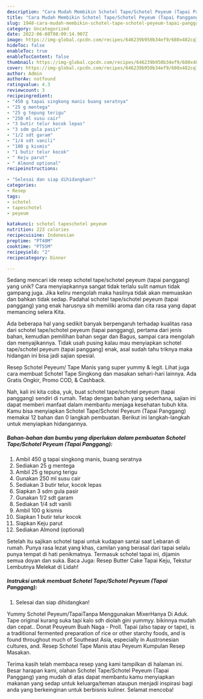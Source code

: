 ```yaml
---
description: "Cara Mudah Membikin Schotel Tape/Schotel Peyeum (Tapai Panggang) yang Lezat"
title: "Cara Mudah Membikin Schotel Tape/Schotel Peyeum (Tapai Panggang) yang Lezat"
slug: 1948-cara-mudah-membikin-schotel-tape-schotel-peyeum-tapai-panggang-yang-lezat
category: Uncategorized
date: 2022-06-08T08:09:14.907Z
image: https://img-global.cpcdn.com/recipes/646239b950b34ef9/680x482cq70/schotel-tapeschotel-peyeum-tapai-panggang-foto-resep-utama.jpg
hideToc: false
enableToc: true
enableTocContent: false
thumbnail: https://img-global.cpcdn.com/recipes/646239b950b34ef9/680x482cq70/schotel-tapeschotel-peyeum-tapai-panggang-foto-resep-utama.jpg
cover: https://img-global.cpcdn.com/recipes/646239b950b34ef9/680x482cq70/schotel-tapeschotel-peyeum-tapai-panggang-foto-resep-utama.jpg
author: Admin
authorAv: notfound
ratingvalue: 4.3
reviewcount: 3
recipeingredient:
- "450 g tapai singkong manis buang seratnya"
- "25 g mentega"
- "25 g tepung terigu"
- "250 ml susu cair"
- "3 butir telur kocok lepas"
- "3 sdm gula pasir"
- "1/2 sdt garam"
- "1/4 sdt vanili"
- "100 g kismis"
- "1 butir telur kocok"
- " Keju parut"
- " Almond optional"
recipeinstructions:

- "Selesai dan siap dihidangkan!"
categories:
- Resep
tags:
- schotel
- tapeschotel
- peyeum

katakunci: schotel tapeschotel peyeum 
nutrition: 223 calories
recipecuisine: Indonesian
preptime: "PT40M"
cooktime: "PT55M"
recipeyield: "2"
recipecategory: Dinner

---
```





Sedang mencari ide resep schotel tape/schotel peyeum (tapai panggang) yang unik? Cara menyiapkannya sangat tidak terlalu sulit namun tidak gampang juga. Jika keliru mengolah maka hasilnya tidak akan memuaskan dan bahkan tidak sedap. Padahal schotel tape/schotel peyeum (tapai panggang) yang enak harusnya sih memiliki aroma dan cita rasa yang dapat memancing selera Kita.





Ada beberapa hal yang sedikit banyak berpengaruh terhadap kualitas rasa dari schotel tape/schotel peyeum (tapai panggang), pertama dari jenis bahan, kemudian pemilihan bahan segar dan Bagus, sampai cara mengolah dan menyajikannya. Tidak usah pusing kalau mau menyiapkan schotel tape/schotel peyeum (tapai panggang) enak,      asal sudah tahu triknya maka hidangan ini bisa jadi sajian spesial.














Resep Schotel Peyeum/ Tape Manis yang super yummy &amp; legit. Lihat juga cara membuat Schotel Tape Singkong dan masakan sehari-hari lainnya. Ada Gratis Ongkir, Promo COD, &amp; Cashback.






Nah, kali ini kita coba, yuk, buat schotel tape/schotel peyeum (tapai panggang) sendiri di rumah. Tetap dengan bahan yang sederhana, sajian ini dapat memberi manfaat dalam membantu menjaga kesehatan tubuh kita. Kamu bisa menyiapkan Schotel Tape/Schotel Peyeum (Tapai Panggang) memakai 12 bahan dan 0 langkah pembuatan. Berikut ini langkah-langkah untuk menyiapkan hidangannya.

<!--inarticleads1-->

##### Bahan-bahan dan bumbu yang diperlukan dalam pembuatan Schotel Tape/Schotel Peyeum (Tapai Panggang):

1. Ambil 450 g tapai singkong manis, buang seratnya
1. Sediakan 25 g mentega
1. Ambil 25 g tepung terigu
1. Gunakan 250 ml susu cair
1. Sediakan 3 butir telur, kocok lepas
1. Siapkan 3 sdm gula pasir
1. Gunakan 1/2 sdt garam
1. Sediakan 1/4 sdt vanili
1. Ambil 100 g kismis
1. Siapkan 1 butir telur kocok
1. Siapkan  Keju parut
1. Sediakan  Almond (optional)


Setelah itu sajikan schotel tapai untuk kudapan santai saat Lebaran di rumah. Punya rasa lezat yang khas, camilan yang berasal dari tapai selalu punya tempat di hati penikmatnya. Termasuk schotel tapai ini, dijamin semua doyan dan suka. Baca Juga: Resep Butter Cake Tapai Keju, Tekstur Lembutnya Melekat di Lidah! 

<!--inarticleads2-->

##### Instruksi untuk membuat Schotel Tape/Schotel Peyeum (Tapai Panggang):


1. Selesai dan siap dihidangkan!

Yummy Schotel Peyeum/TapaiTanpa Menggunakan MixerHanya Di Aduk. Tape original kurang suka tapi kalo sdh diolah gini yummyy. bikinnya mudah dan cepat.. Donat Peuyeum Buah Naga - Proll. Tapai (also tapay or tape), is a traditional fermented preparation of rice or other starchy foods, and is found throughout much of Southeast Asia, especially in Austronesian cultures, and. Resep Schotel Tape Manis atau Peyeum Kumpulan Resep Masakan. 

Terima kasih telah membaca resep yang kami tampilkan di halaman ini. Besar harapan kami, olahan Schotel Tape/Schotel Peyeum (Tapai Panggang) yang mudah di atas dapat membantu kamu menyiapkan makanan yang sedap untuk keluarga/teman ataupun menjadi inspirasi bagi anda yang berkeinginan untuk berbisnis kuliner. Selamat mencoba!
